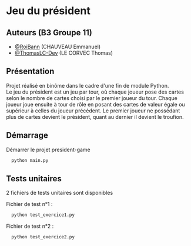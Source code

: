 
# Jeu du président
## Auteurs (B3 Groupe 11)

- [@RoiBann](https://www.github.com/RoiBann) (CHAUVEAU Emmanuel)
- [@ThomasLC-Dev](https://github.com/ThomasLC-Dev) (LE CORVEC Thomas)
## Présentation

Projet réalisé en binôme dans le cadre d'une fin de module Python.  
Le jeu du président est un jeu par tour, où chaque joueur pose des
cartes selon le nombre de cartes choisi par le premier joueur du tour.
Chaque joueur joue ensuite à tour de rôle en posant des cartes de valeur
égale ou supérieur à celles du joueur précédent.
Le premier joueur ne possédant plus de cartes devient le président,
quant au dernier il devient le troufion.
## Démarrage

Démarrer le projet president-game

```bash
  python main.py
```

## Tests unitaires

2 fichiers de tests unitaires sont disponibles

Fichier de test n°1 :
```bash
  python test_exercice1.py
```

Fichier de test n°2 :
```bash
  python test_exercice2.py
```